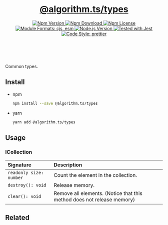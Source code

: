 <header>
  <h1 align="center">
    <a href="https://github.com/guanghechen/algorithm.ts/tree/@algorithm.ts/types@3.1.0/packages/types#readme">@algorithm.ts/types</a>
  </h1>
  <div align="center">
    <a href="https://www.npmjs.com/package/@algorithm.ts/types">
      <img
        alt="Npm Version"
        src="https://img.shields.io/npm/v/@algorithm.ts/types.svg"
      />
    </a>
    <a href="https://www.npmjs.com/package/@algorithm.ts/types">
      <img
        alt="Npm Download"
        src="https://img.shields.io/npm/dm/@algorithm.ts/types.svg"
      />
    </a>
    <a href="https://www.npmjs.com/package/@algorithm.ts/types">
      <img
        alt="Npm License"
        src="https://img.shields.io/npm/l/@algorithm.ts/types.svg"
      />
    </a>
    <a href="#install">
      <img
        alt="Module Formats: cjs, esm"
        src="https://img.shields.io/badge/module_formats-cjs%2C%20esm-green.svg"
      />
    </a>
    <a href="https://github.com/nodejs/node">
      <img
        alt="Node.js Version"
        src="https://img.shields.io/node/v/@algorithm.ts/types"
      />
    </a>
    <a href="https://github.com/facebook/jest">
      <img
        alt="Tested with Jest"
        src="https://img.shields.io/badge/tested_with-jest-9c465e.svg"
      />
    </a>
    <a href="https://github.com/prettier/prettier">
      <img
        alt="Code Style: prettier"
        src="https://img.shields.io/badge/code_style-prettier-ff69b4.svg?style=flat-square"
      />
    </a>
  </div>
</header>
<br/>


Common types.

## Install

* npm

  ```bash
  npm install --save @algorithm.ts/types
  ```

* yarn

  ```bash
  yarn add @algorithm.ts/types
  ```


## Usage

### ICollection

Signature               |  Description
:-----------------------|:------------------------------------------------------------------------
`readonly size: number` | Count the element in the collection. 
`destroy(): void`       | Release memory.
`clear(): void`         | Remove all elements. (Notice that this method does not release memory)


## Related


[homepage]: https://github.com/guanghechen/algorithm.ts/tree/@algorithm.ts/types@3.1.0/packages/types#readme
